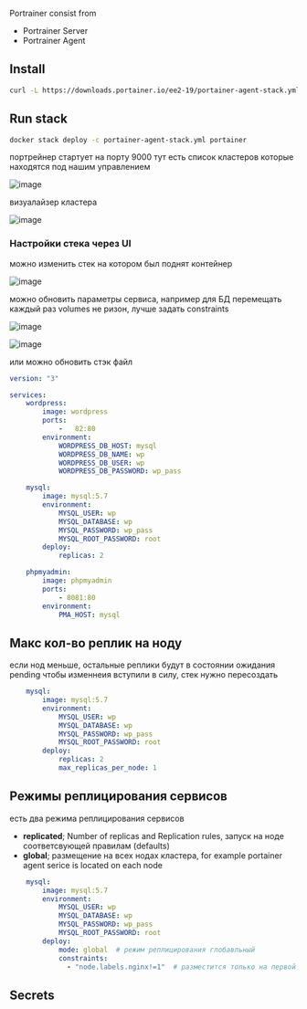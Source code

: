 Portrainer consist from
- Portrainer Server
- Portrainer Agent

## Install

```bash
curl -L https://downloads.portainer.io/ee2-19/portainer-agent-stack.yml -o portainer-agent-stack.yml
```

## Run stack
```bash
docker stack deploy -c portainer-agent-stack.yml portainer
```

портрейнер стартует на порту 9000 тут есть список кластеров которые находятся под нашим управлением

![image](https://github.com/dark-tulip/docker-course-stepik/assets/89765480/53228bb3-f88e-4943-9b77-d41c1bf45956)

визуалайзер кластера

![image](https://github.com/dark-tulip/docker-course-stepik/assets/89765480/e775ecef-f0f5-4eaa-8328-90e049c835a9)


### Настройки стека через UI

можно изменить стек на котором был поднят контейнер 

![image](https://github.com/dark-tulip/docker-course-stepik/assets/89765480/1613f0e9-1965-4fb8-be84-f2bc0ece3795)


можно обновить параметры сервиса, например для БД перемещать каждый раз volumes не ризон, лучше задать constraints

![image](https://github.com/dark-tulip/docker-course-stepik/assets/89765480/572a8c8a-a8af-4829-9e59-ceebaba6e793)


![image](https://github.com/dark-tulip/docker-course-stepik/assets/89765480/e3ba361e-881c-4d2f-b39b-c5380c3a7824)

или можно обновить стэк файл
```yaml
version: "3"

services:
    wordpress:
        image: wordpress
        ports:
            -   82:80
        environment:
            WORDPRESS_DB_HOST: mysql
            WORDPRESS_DB_NAME: wp
            WORDPRESS_DB_USER: wp
            WORDPRESS_DB_PASSWORD: wp_pass

    mysql:
        image: mysql:5.7
        environment:
            MYSQL_USER: wp
            MYSQL_DATABASE: wp
            MYSQL_PASSWORD: wp_pass
            MYSQL_ROOT_PASSWORD: root
        deploy:
            replicas: 2

    phpmyadmin:
        image: phpmyadmin
        ports:
            - 8081:80
        environment:
            PMA_HOST: mysql
```

## Макс кол-во реплик на ноду
если нод меньше, остальные реплики будут в состоянии ожидания pending
чтобы изменнеия вступили в силу, стек нужно пересоздать
```yaml
    mysql:
        image: mysql:5.7
        environment:
            MYSQL_USER: wp
            MYSQL_DATABASE: wp
            MYSQL_PASSWORD: wp_pass
            MYSQL_ROOT_PASSWORD: root
        deploy:
            replicas: 2
            max_replicas_per_node: 1
```

## Режимы реплицирования сервисов
есть два режима реплицирования сервисов
- **replicated**; Number of replicas and Replication rules, запуск на ноде соответсвующей правилам (defaults)
- **global**; размещение на всех нодах кластера, for example portainer agent serice is located on each node

```yaml
    mysql:
        image: mysql:5.7
        environment:
            MYSQL_USER: wp
            MYSQL_DATABASE: wp
            MYSQL_PASSWORD: wp_pass
            MYSQL_ROOT_PASSWORD: root
        deploy:
            mode: global  # режим реплицирования глобавльный
            constraints: 
              - "node.labels.nginx!=1"  # разместится только на первой ноде
```

## Secrets

